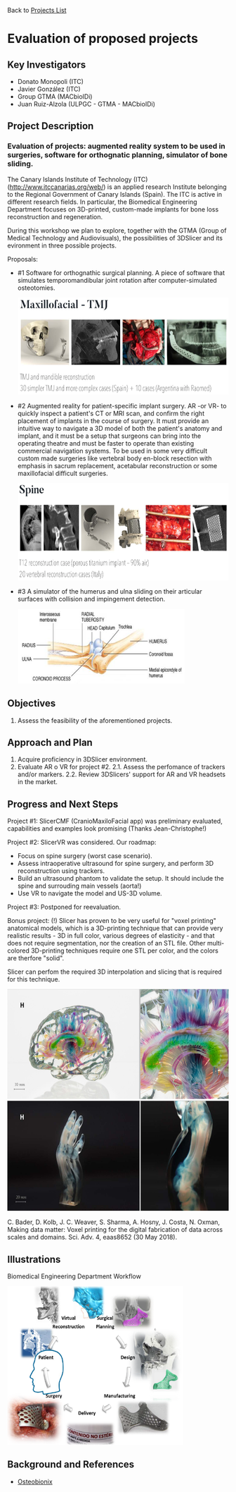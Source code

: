 Back to [Projects List](../../README.md#ProjectsList)

# Evaluation of proposed projects

## Key Investigators

- Donato Monopoli (ITC)
- Javier González (ITC)
- Group GTMA (MACbioIDi)
- Juan Ruiz-Alzola (ULPGC - GTMA - MACbioIDi)

## Project Description

### Evaluation of projects: augmented reality system to be used in surgeries, software for orthognatic planning, simulator of bone sliding.

The Canary Islands Institute of Technology (ITC) (http://www.itccanarias.org/web/) is an applied research Institute belonging to the Regional Government of Canary Islands (Spain). The ITC is active in different research fields. In particular, the Biomedical Engineering Department focuses on 3D-printed, custom-made implants for bone loss reconstruction and regeneration. 

During this workshop we plan to explore, together with the GTMA (Group of Medical Technology and Audiovisuals), the possibilities of 3DSlicer and its evironment in three possible projects.

Proposals:
+ #1 Software for orthognathic surgical planning. A piece of software that simulates temporomandibular joint rotation after computer-simulated osteotomies.

  <img src="project01.png" width="600" height="220">

+ #2 Augmented reality for patient-specific implant surgery. AR -or VR- to quickly inspect a patient's CT or MRI scan, and confirm the right placement of implants in the course of surgery. It must provide an intuitive way to navigate a 3D model of both the patient's anatomy and implant, and it must be a setup that surgeons can bring into the operating theatre and must be faster to operate than existing commercial navigation systems. To be used in some very difficult custom made surgeries like vertebral body en-block resection with emphasis in sacrum replacement, acetabular reconstruction or some maxillofacial difficult surgeries.

  <img src="project02.png" width="600" height="220">

+ #3 A simulator of the humerus and ulna sliding on their articular surfaces with collision and impingement detection.

  <img src="project03.jpg" width="380" height="170">

## Objectives

1. Assess the feasibility of the aforementioned projects.

## Approach and Plan

1. Acquire proficiency in 3DSlicer environment.
2. Evaluate AR o VR for project #2.
2.1. Assess the perfomance of trackers and/or markers.
2.2. Review 3DSlicers' support for AR and VR headsets in the market.

## Progress and Next Steps

Project #1: SlicerCMF (CranioMaxiloFacial app) was preliminary evaluated, capabilities and examples look promising (Thanks Jean-Christophe!)

Project #2: SlicerVR was considered. Our roadmap: 
  - Focus on spine surgery (worst case scenario).
  - Assess intraoperative ultrasound for spine surgery, and perform 3D reconstruction using trackers.
  - Build an ultrasound phantom to validate the setup. It should include the spine and surrouding main vessels (aorta!)
  - Use VR to navigate the model and US-3D volume.
  
Project #3: Postponed for reevaluation.

Bonus project: (!)
Slicer has proven to be very useful for "voxel printing" anatomical models, which is a 3D-printing technique that can provide very realistic results - 3D in full color, various degrees of elasticity - and that does not require segmentation, nor the creation of an STL file. Other multi-colored 3D-printing techniques require one STL per color, and the colors are therfore "solid".

Slicer can perfom the required 3D interpolation and slicing that is required for this technique. 

   <img src="voxel_printing.png" width="750" height="250">

   <img src="voxel_printing2.png" width="750" height="250">

C. Bader, D. Kolb, J. C. Weaver, S. Sharma, A. Hosny, J. Costa, N. Oxman, Making data matter: Voxel printing for the digital fabrication of data across scales and domains. Sci. Adv. 4, eaas8652 (30 May 2018).


## Illustrations

Biomedical Engineering Department Workflow

  <img src="ITC_Presentation.png" width="400" height="360">

## Background and References

+ [Osteobionix](https://github.com/NA-MIC/ProjectWeek/blob/master/PW28_2018_GranCanaria/Projects/EvaluationOfProjects/presentation%20letter%20ITC.pdf)


